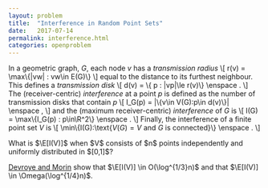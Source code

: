 ```yaml
---
layout: problem
title:  "Interference in Random Point Sets"
date:   2017-07-14
permalink: interference.html
categories: openproblem
---
```

In a geometric graph, $G$, each node $v$ has a *transmission radius*
\\[
     r(v) = \max\\{\|vw\| : vw\in E(G)\\}
\\]
equal to the distance to its furthest neighbour.  This defines a *transmission disk*
\\[
     d(v) = \\{ p : \|vp\|\le r(v)\\} \enspace .
\\]
The (receiver-centric) *interference* at a point $p$ is defined as the number of transmission disks that contain $p$
\\[
   I_G(p) = |\\{v\in V(G):p\in d(v)\\}| \enspace ,
\\]
and the (maximum receiver-centric) *interference* of $G$ is
\\[
   I(G) = \max\\{I_G(p) : p\in\R^2\\} \enspace .
\\]
Finally, the interference of a finite point set $V$ is
\\[
   \min\\{I(G):\text{$V(G)=V$ and $G$ is connected}\\} \enspace .
\\]
<div class="problem">
  What is $\E[I(V)]$ when $V$ consists of $n$ points independently and uniformly distributed in $[0,1]$?
</div>

[Devroye and Morin][devroye-morin] show that $\E[I(V)] \in O(\log^{1/3}n)$ and that
$\E[I(V)] \in \Omega(\log^{1/4}n)$.

[devroye-morin]: https://arxiv.org/abs/1202.5945
